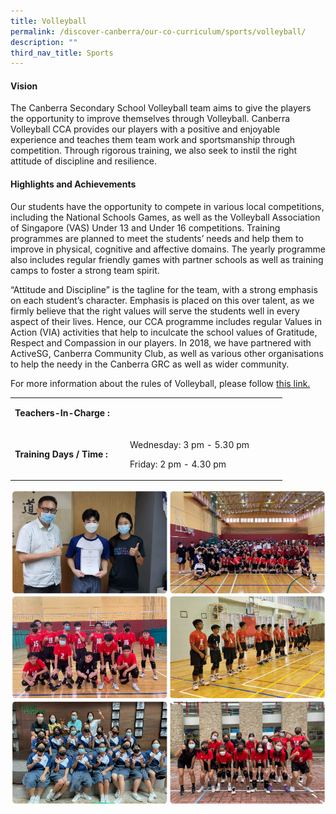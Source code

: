 ```yaml
---
title: Volleyball
permalink: /discover-canberra/our-co-curriculum/sports/volleyball/
description: ""
third_nav_title: Sports
---
```

<h4><strong>Vision</strong></h4>
<p>The Canberra Secondary School Volleyball team aims to give the players the opportunity to improve themselves through Volleyball. Canberra Volleyball CCA provides our players with a positive and enjoyable experience and teaches them team work and sportsmanship through competition. Through rigorous training, we also seek to instil the right attitude of discipline and resilience.</p>
<h4><strong>Highlights and Achievements</strong></h4>
<p>Our students have the opportunity to compete in various local competitions, including the National Schools Games, as well as the Volleyball Association of Singapore (VAS) Under 13 and Under 16 competitions. Training programmes are planned to meet the students’ needs and help them to improve in physical, cognitive and affective domains. The yearly programme also includes regular friendly games with partner schools as well as training camps to foster a strong team spirit.</p>
<p>“Attitude and Discipline” is the tagline for the team, with a strong emphasis on each student’s character. Emphasis is placed on this over talent, as we firmly believe that the right values will serve the students well in every aspect of their lives. Hence, our CCA programme includes regular Values in Action (VIA) activities that help to inculcate the school values of Gratitude, Respect and Compassion in our players. In 2018, we have partnered with ActiveSG, Canberra Community Club, as well as various other organisations to help the needy in the Canberra GRC as well as wider community.</p>
<p>For more information about the rules of Volleyball, please follow <a href="https://www.fivb.com/-/media/2022/coorporate/volleyball/rules%202021-2024/fivb-volleyball_rules_2021_2024.pdf?la=en&amp;hash=436AA7E84054DCEF348817B820979949">this link.</a></p>
<table border="0" cellpadding="10">
<tbody>
<tr>
<td width="170">
<p><strong>Teachers-In-Charge :</strong></p>
</td>
<td width="237">
<p></p>
</td>
</tr>
<tr>
<td>
<p><strong>Training Days / Time :</strong></p>
</td>
<td>
<p>Wednesday: 3 pm - 5.30 pm</p>
<p>Friday: 2 pm - 4.30 pm</p>

</td>
</tr>
</tbody>
</table>

![](/images/volleyball.png)